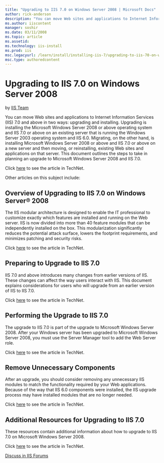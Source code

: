 ```yaml
---
title: "Upgrading to IIS 7.0 on Windows Server 2008 | Microsoft Docs"
author: rick-anderson
description: "You can move Web sites and applications to Internet Information Services (IIS) 7.0 and above in two ways: upgrading and installing. Upgrading is installing t..."
ms.author: iiscontent
manager: soshir
ms.date: 03/11/2008
ms.topic: article
ms.assetid: 
ms.technology: iis-install
ms.prod: iis
msc.legacyurl: /learn/install/installing-iis-7/upgrading-to-iis-70-on-windows-server-2008
msc.type: authoredcontent
---
```

Upgrading to IIS 7.0 on Windows Server 2008
====================
by [IIS Team](https://twitter.com/inetsrv)

You can move Web sites and applications to Internet Information Services (IIS) 7.0 and above in two ways: upgrading and installing. Upgrading is installing the Microsoft Windows Server 2008 or above operating system and IIS 7.0 or above on an existing server that is running the Windows Server 2003 operating system and IIS 6.0. Migrating, on the other hand, is installing Microsoft Windows Server 2008 or above and IIS 7.0 or above on a new server and then moving, or reinstalling, existing Web sites and applications on that server. This document outlines the steps to take in planning an upgrade to Microsoft Windows Server 2008 and IIS 7.0.

Click [here](https://go.microsoft.com/fwlink/?LinkId=111601) to see the article in TechNet.

Other articles on this subject include:

## Overview of Upgrading to IIS 7.0 on Windows Server® 2008

The IIS modular architecture is designed to enable the IT professional to customize exactly which features are installed and running on the Web server. IIS is now divided into more than 40 feature modules that can be independently installed on the box. This modularization significantly reduces the potential attack surface, lowers the footprint requirements, and minimizes patching and security risks.

Click [here](https://go.microsoft.com/fwlink/?LinkId=111602) to see the article in TechNet.

## Preparing to Upgrade to IIS 7.0

IIS 7.0 and above introduces many changes from earlier versions of IIS. These changes can affect the way users interact with IIS. This document explains considerations for users who will upgrade from an earlier version of IIS to IIS 7.0.

Click [here](https://go.microsoft.com/fwlink/?LinkId=111603) to see the article in TechNet.

## Performing the Upgrade to IIS 7.0

The upgrade to IIS 7.0 is part of the upgrade to Microsoft Windows Server 2008. After your Windows server has been upgraded to Microsoft Windows Server 2008, you must use the Server Manager tool to add the Web Server role.

Click [here](https://go.microsoft.com/fwlink/?LinkId=111604) to see the article in TechNet.

## Remove Unnecessary Components

After an upgrade, you should consider removing any unnecessary IIS modules to match the functionality required by your Web applications. Because of the way that IIS 6.0 components were installed, the IIS upgrade process may have installed modules that are no longer needed.

Click [here](https://go.microsoft.com/fwlink/?LinkId=111605) to see the article in TechNet.

## Additional Resources for Upgrading to IIS 7.0

These resources contain additional information about how to upgrade to IIS 7.0 on Microsoft Windows Server 2008.

Click [here](https://go.microsoft.com/fwlink/?LinkId=111606) to see the article in TechNet.
  
  
[Discuss in IIS Forums](https://forums.iis.net/1041.aspx)